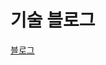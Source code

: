 # 기술 블로그

[블로그](https://velog.io/@kyman19940214/%EB%A7%88%EC%9D%B4%ED%81%AC%EB%A1%9C-%ED%94%84%EB%A1%A0%ED%8A%B8%EC%97%94%EB%93%9C-with-React)
